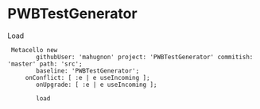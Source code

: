 # PWBTestGenerator

Load 

```Smalltalk
 Metacello new
    	githubUser: 'mahugnon' project: 'PWBTestGenerator' commitish: 'master' path: 'src';
    	baseline: 'PWBTestGenerator';
	 onConflict: [ :e | e useIncoming ];
        onUpgrade: [ :e | e useIncoming ];
        
    	load
```
